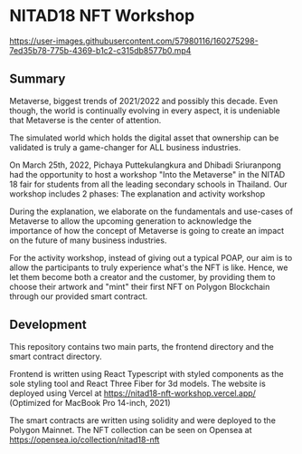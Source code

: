 # NITAD18 NFT Workshop

https://user-images.githubusercontent.com/57980116/160275298-7ed35b78-775b-4369-b1c2-c315db8577b0.mp4

## Summary

Metaverse, biggest trends of 2021/2022 and possibly this decade. Even though, the world is continually evolving in every aspect, it is undeniable that Metaverse is the center of attention.

The simulated world which holds the digital asset that ownership can be validated is truly a game-changer for ALL business industries.

On March 25th, 2022, Pichaya Puttekulangkura and Dhibadi Sriuranpong had the opportunity to host a workshop "Into the Metaverse" in the NITAD 18 fair for students from all the leading secondary schools in Thailand. Our workshop includes 2 phases: The explanation and activity workshop

During the explanation, we elaborate on the fundamentals and use-cases of Metaverse to allow the upcoming generation to acknowledge the importance of how the concept of Metaverse is going to create an impact on the future of many business industries.

For the activity workshop, instead of giving out a typical POAP, our aim is to allow the participants to truly experience what's the NFT is like. Hence, we let them become both a creator and the customer, by providing them to choose their artwork and "mint" their first NFT on Polygon Blockchain through our provided smart contract.

## Development

This repository contains two main parts, the frontend directory and the smart contract directory.

Frontend is written using React Typescript with styled components as the sole styling tool and React Three Fiber for 3d models. The website is deployed using Vercel at https://nitad18-nft-workshop.vercel.app/ (Optimized for MacBook Pro 14-inch, 2021)

The smart contracts are written using solidity and were deployed to the Polygon Mainnet. The NFT collection can be seen on Opensea at https://opensea.io/collection/nitad18-nft
